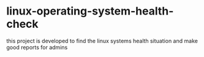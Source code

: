 # linux-operating-system-health-check
this project is developed to find the linux systems health situation and make good reports for admins
